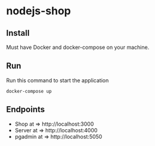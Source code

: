 # nodejs-shop
## Install
Must have Docker and docker-compose on your machine.

## Run
Run this command to start the application
```
docker-compose up
```

## Endpoints
- Shop at => http://localhost:3000
- Server at => http://localhost:4000
- pgadmin at => http://localhost:5050
